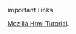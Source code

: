 important Links

[Mozilla Html Tutorial](https://developer.mozilla.org/en-US/docs/Web/HTML/Viewport_meta_tag).